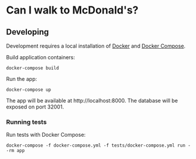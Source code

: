 # Can I walk to McDonald's?

## Developing

Development requires a local installation of [Docker](https://docs.docker.com/install/)
and [Docker Compose](https://docs.docker.com/compose/install/).

Build application containers:

```
docker-compose build
```

Run the app:

```
docker-compose up
```

The app will be available at http://localhost:8000. The database will be exposed
on port 32001.

### Running tests

Run tests with Docker Compose:

```
docker-compose -f docker-compose.yml -f tests/docker-compose.yml run --rm app
```
